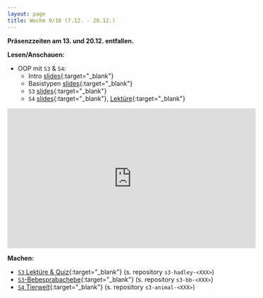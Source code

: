 ```yaml
---
layout: page
title: Woche 9/10 (7.12. - 20.12.)
---
```


**Präsenzzeiten am 13. und 20.12. entfallen.**

**Lesen/Anschauen:**

- OOP mit `S3` & `S4`:
    - Intro [slides](slides/oop-intro.html){:target="_blank"}
    - Basistypen [slides](slides/oop-base.html){:target="_blank"}
    - `S3` [slides](slides/oop-s3.html){:target="_blank"}
    - `S4` [slides](slides/oop-s4.html){:target="_blank"}, [Lektüre](ex/s4-reading-ex.html){:target="_blank"}
<iframe width="560" height="315" src="https://www.youtube-nocookie.com/embed/videoseries?list=PLMyWaJl2LoXxjT3H2qUxfnPDRr9Ku0lpJ" frameborder="0" allow="accelerometer; autoplay; encrypted-media; gyroscope; picture-in-picture" allowfullscreen></iframe>    

**Machen:**

- [`S3` Lektüre & Quiz](ex/s3-hadley-ex.html){:target="_blank"} (s. repository `s3-hadley-<XXX>`)
- [`S3`-Bebesprabachebe](ex/s3-bb-ex.html){:target="_blank"} (s. repository `s3-bb-<XXX>`)
- [`S4` Tierwelt](ex/s4-animal-ex.html){:target="_blank"} (s. repository `s3-animal-<XXX>`)

